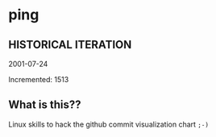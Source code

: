 # ping

## HISTORICAL ITERATION
2001-07-24

Incremented: 1513

## What is this?? 
Linux skills to hack the github commit visualization chart `;-)`
